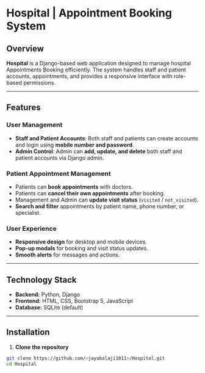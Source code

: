 #  Hospital | Appointment Booking System

## Overview
**Hospital** is a Django-based web application designed to manage hospital Appointments Booking efficiently. The system handles staff and patient accounts, appointments, and provides a responsive interface with role-based permissions.

---

## Features

### User Management
- **Staff and Patient Accounts**: Both staff and patients can create accounts and login using **mobile number and password**.
- **Admin Control**: Admin can **add, update, and delete** both staff and patient accounts via Django admin.

### Patient Appointment Management
- Patients can **book appointments** with doctors.
- Patients can **cancel their own appointments** after booking.
- Management and Admin can **update visit status** (`visited` / `not_visited`).
- **Search and filter** appointments by patient name, phone number, or specialist.

### User Experience
- **Responsive design** for desktop and mobile devices.
- **Pop-up modals** for booking and visit status updates.
- **Smooth alerts** for messages and actions.

---

## Technology Stack
- **Backend:** Python, Django  
- **Frontend:** HTML, CSS, Bootstrap 5, JavaScript  
- **Database:** SQLite (default)  

---

## Installation

1. **Clone the repository**
```bash
git clone https://github.com/<jayabalaji1011>/Hospital.git
cd Hospital
